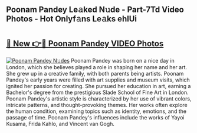 ## Poonam Pandey Le𝚊ked N𝚞de - Part-7Td Video Photos - Hot Onlyf𝚊ns Le𝚊ks ehlUi

# <h2><a href="http://ac48696.deff.icu/?id=Poonam+Pandey">🔗 New 👉🔴 Poonam Pandey VIDEO Photos</a></h2>

[![Poonam Pandey N𝚞des](https://i.imgur.com/rIISA9y.gif)](http://ac48696.deff.icu/?id=Poonam+Pandey)
Poonam Pandey was born on a nice day in London, which she believes played a role in shaping her name and her art. She grew up in a creative family, with both parents being artists. Poonam Pandey's early years were filled with art supplies and museum visits, which ignited her passion for creating. She pursued her education in art, earning a Bachelor's degree from the prestigious Slade School of Fine Art in London. Poonam Pandey's artistic style is characterized by her use of vibrant colors, intricate patterns, and thought-provoking themes. Her works often explore the human condition, examining topics such as identity, emotions, and the passage of time. Poonam Pandey's influences include the works of Yayoi Kusama, Frida Kahlo, and Vincent van Gogh.

